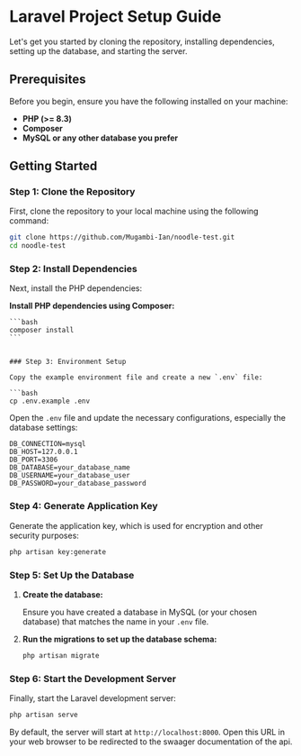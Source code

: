 # Laravel Project Setup Guide

Let's get you started by cloning the repository, installing dependencies, setting up the database, and starting the server.

## Prerequisites

Before you begin, ensure you have the following installed on your machine:
- **PHP (>= 8.3)**
- **Composer**
- **MySQL or any other database you prefer**

## Getting Started

### Step 1: Clone the Repository

First, clone the repository to your local machine using the following command:

```bash
git clone https://github.com/Mugambi-Ian/noodle-test.git
cd noodle-test
```

### Step 2: Install Dependencies

Next, install the PHP dependencies:

**Install PHP dependencies using Composer:**

    ```bash
    composer install
    ```
   ```

### Step 3: Environment Setup

Copy the example environment file and create a new `.env` file:

```bash
cp .env.example .env
```

Open the `.env` file and update the necessary configurations, especially the database settings:

```
DB_CONNECTION=mysql
DB_HOST=127.0.0.1
DB_PORT=3306
DB_DATABASE=your_database_name
DB_USERNAME=your_database_user
DB_PASSWORD=your_database_password
```

### Step 4: Generate Application Key

Generate the application key, which is used for encryption and other security purposes:

```bash
php artisan key:generate
```

### Step 5: Set Up the Database

1. **Create the database:**

    Ensure you have created a database in MySQL (or your chosen database) that matches the name in your `.env` file.

2. **Run the migrations to set up the database schema:**

    ```bash
    php artisan migrate
    ```


### Step 6: Start the Development Server

Finally, start the Laravel development server:

```bash
php artisan serve
```

By default, the server will start at `http://localhost:8000`. Open this URL in your web browser to be redirected to the swaager documentation of the api.
